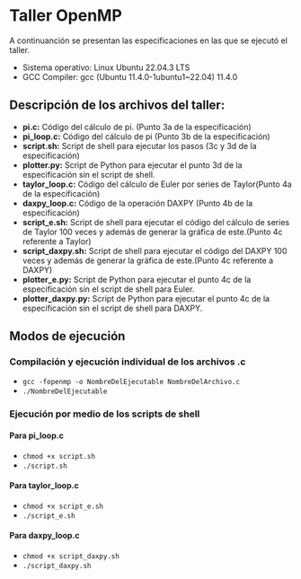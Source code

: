
# Taller OpenMP

A continuanción se presentan las especificaciones en las que se ejecutó el taller.
- Sistema operativo: Linux Ubuntu 22.04.3 LTS
- GCC Compiler: gcc (Ubuntu 11.4.0-1ubuntu1~22.04) 11.4.0

## Descripción de los archivos del taller:
- **pi.c:** Código del cálculo de pi. (Punto 3a de la especificación)
- **pi_loop.c:** Código del cálculo de pi (Punto 3b de la especificación)
- **script.sh:** Script de shell para ejecutar los pasos (3c y 3d de la especificación)
- **plotter.py:** Script de Python para ejecutar el punto 3d de la especificación sin el script de shell.
- **taylor_loop.c:** Código del cálculo de Euler por series de Taylor(Punto 4a de la especificación)
- **daxpy_loop.c:** Código de la operación DAXPY (Punto 4b de la especificación)
- **script_e.sh:** Script de shell para ejecutar el código del cálculo de series de Taylor 100 veces y además de generar la gráfica de este.(Punto 4c referente a Taylor)
- **script_daxpy.sh:** Script de shell para ejecutar el código del DAXPY 100 veces y además de generar la gráfica de este.(Punto 4c referente a DAXPY)
- **plotter_e.py:** Script de Python para ejecutar el punto 4c de la especificación sin el script de shell para Euler.
- **plotter_daxpy.py:** Script de Python para ejecutar el punto 4c de la especificación sin el script de shell para DAXPY.

## Modos de ejecución

### Compilación y ejecución individual de los archivos .c

- `gcc -fopenmp -o NombreDelEjecutable NombreDelArchivo.c`
- `./NombreDelEjecutable`

### Ejecución por medio de los scripts de shell

#### **Para pi_loop.c**
- `chmod +x script.sh`
- `./script.sh`

#### **Para taylor_loop.c**
- `chmod +x script_e.sh`
- `./script_e.sh`

#### **Para daxpy_loop.c**
- `chmod +x script_daxpy.sh`
- `./script_daxpy.sh`
